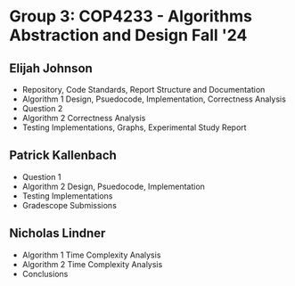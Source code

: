 # Group 3: COP4233 - Algorithms Abstraction and Design Fall '24 

## Elijah Johnson
- Repository, Code Standards, Report Structure and Documentation
- Algorithm 1 Design, Psuedocode, Implementation, Correctness Analysis
- Question 2
- Algorithm 2 Correctness Analysis
- Testing Implementations, Graphs, Experimental Study Report

## Patrick Kallenbach
- Question 1 
- Algorithm 2 Design, Psuedocode, Implementation
- Testing Implementations
- Gradescope Submissions

## Nicholas Lindner
- Algorithm 1 Time Complexity Analysis
- Algorithm 2 Time Complexity Analysis
- Conclusions